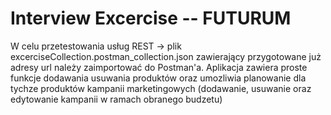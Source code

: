 # Interview Excercise -- FUTURUM
W celu przetestowania usług REST -> plik excerciseCollection.postman_collection.json zawierający przygotowane już adresy url należy zaimportować do Postman'a.
Aplikacja zawiera proste funkcje dodawania usuwania produktów oraz umozliwia planowanie dla tychze produktów kampanii marketingowych (dodawanie, usuwanie oraz edytowanie kampanii w ramach obranego budzetu)